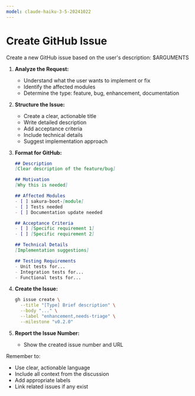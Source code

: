 ```yaml
---
model: claude-haiku-3-5-20241022
---
```


# Create GitHub Issue

Create a new GitHub issue based on the user's description: $ARGUMENTS

1. **Analyze the Request:**
    - Understand what the user wants to implement or fix
    - Identify the affected modules
    - Determine the type: feature, bug, enhancement, documentation

2. **Structure the Issue:**
    - Create a clear, actionable title
    - Write detailed description
    - Add acceptance criteria
    - Include technical details
    - Suggest implementation approach

3. **Format for GitHub:**
   ```markdown
   ## Description
   [Clear description of the feature/bug]
   
   ## Motivation
   [Why this is needed]
   
   ## Affected Modules
   - [ ] sakura-boot-[module]
   - [ ] Tests needed
   - [ ] Documentation update needed
   
   ## Acceptance Criteria
   - [ ] [Specific requirement 1]
   - [ ] [Specific requirement 2]
   
   ## Technical Details
   [Implementation suggestions]
   
   ## Testing Requirements
   - Unit tests for...
   - Integration tests for...
   - Functional tests for...
   ```

4. **Create the Issue:**
   ```bash
   gh issue create \
     --title "[Type] Brief description" \
     --body "..." \
     --label "enhancement,needs-triage" \
     --milestone "v0.2.0"
   ```

5. **Report the Issue Number:**
    - Show the created issue number and URL

Remember to:

- Use clear, actionable language
- Include all context from the discussion
- Add appropriate labels
- Link related issues if any exist